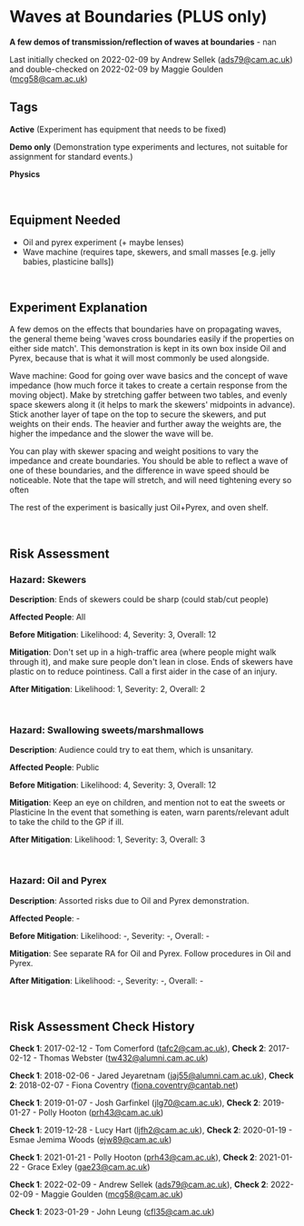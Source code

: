 # Waves at Boundaries (PLUS only)

**A few demos of transmission/reflection of waves at boundaries** - nan

Last initially checked on 2022-02-09 by Andrew Sellek (ads79@cam.ac.uk) and double-checked on 2022-02-09 by Maggie Goulden (mcg58@cam.ac.uk)

## Tags
<!--- Start Tags (DO NOT REMOVE THIS COMMENT) --->

**Active** (Experiment has equipment that needs to be fixed)

**Demo only** (Demonstration type experiments and lectures, not suitable for assignment for standard events.)

**Physics**
<!--- End Tags (DO NOT REMOVE THIS COMMENT) --->

<br/>

## Equipment Needed 
- Oil and pyrex experiment (+ maybe lenses)
- Wave machine (requires tape, skewers, and small masses [e.g. jelly babies, plasticine balls])

<br/>

## Experiment Explanation 

A few demos on the effects that boundaries have on propagating waves, the general theme being 'waves cross boundaries easily if the properties on either side match'. This demonstration is kept in its own box inside Oil and Pyrex, because that is what it will most commonly be used alongside.

Wave machine:
Good for going over wave basics and the concept of wave impedance (how much force it takes to create a certain response from the moving object). 
Make by stretching gaffer between two tables, and evenly space skewers along it (it helps to mark the skewers' midpoints in advance). Stick another layer of tape on the top to secure the skewers, and put weights on their ends. The heavier and further away the weights are, the higher the impedance and the slower the wave will be.

You can play with skewer spacing and weight positions to vary the impedance and create boundaries. You should be able to reflect a wave of one of these boundaries, and the difference in wave speed should be noticeable. Note that the tape will stretch, and will need tightening every so often

The rest of the experiment is basically just Oil+Pyrex, and oven shelf.


<br/>

## Risk Assessment

### **Hazard**: Skewers

**Description**: Ends of skewers could be sharp (could stab/cut people)

**Affected People**: All

**Before Mitigation**: Likelihood: 4, Severity: 3, Overall: 12

**Mitigation**: Don't set up in a high-traffic area (where people might walk through it), and make sure people don't lean in close. Ends of skewers have plastic on to reduce pointiness.
Call a first aider in the case of an injury.

**After Mitigation**: Likelihood: 1, Severity: 2, Overall: 2

<br/>

### **Hazard**: Swallowing sweets/marshmallows

**Description**: Audience could try to eat them, which is unsanitary.

**Affected People**: Public

**Before Mitigation**: Likelihood: 4, Severity: 3, Overall: 12

**Mitigation**: Keep an eye on children, and mention not to eat the sweets or Plasticine
In the event that something is eaten, warn parents/relevant adult to take the child to the GP if ill.

**After Mitigation**: Likelihood: 1, Severity: 3, Overall: 3

<br/>

### **Hazard**: Oil and Pyrex

**Description**: Assorted risks due to Oil and Pyrex demonstration.

**Affected People**: -

**Before Mitigation**: Likelihood: -, Severity: -, Overall: -

**Mitigation**: See separate RA for Oil and Pyrex.
Follow procedures in Oil and Pyrex.

**After Mitigation**: Likelihood: -, Severity: -, Overall: -

<br/>


## Risk Assessment Check History 

**Check 1**: 2017-02-12 - Tom Comerford (tafc2@cam.ac.uk), **Check 2**: 2017-02-12 - Thomas Webster (tw432@alumni.cam.ac.uk)

**Check 1**: 2018-02-06 - Jared Jeyaretnam (jaj55@alumni.cam.ac.uk), **Check 2**: 2018-02-07 - Fiona Coventry (fiona.coventry@cantab.net)

**Check 1**: 2019-01-07 - Josh Garfinkel (jlg70@cam.ac.uk), **Check 2**: 2019-01-27 - Polly Hooton (prh43@cam.ac.uk)

**Check 1**: 2019-12-28 - Lucy Hart (ljfh2@cam.ac.uk), **Check 2**: 2020-01-19 - Esmae Jemima Woods (ejw89@cam.ac.uk)

**Check 1**: 2021-01-21 - Polly Hooton (prh43@cam.ac.uk), **Check 2**: 2021-01-22 - Grace Exley (gae23@cam.ac.uk)

**Check 1**: 2022-02-09 - Andrew Sellek (ads79@cam.ac.uk), **Check 2**: 2022-02-09 - Maggie Goulden (mcg58@cam.ac.uk)

**Check 1**: 2023-01-29 - John Leung (cfl35@cam.ac.uk)
